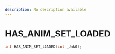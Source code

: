 ```yaml
---
description: No description available 
---
```


# HAS_ANIM_SET_LOADED

```cpp
int HAS_ANIM_SET_LOADED(int _Unk0);
```